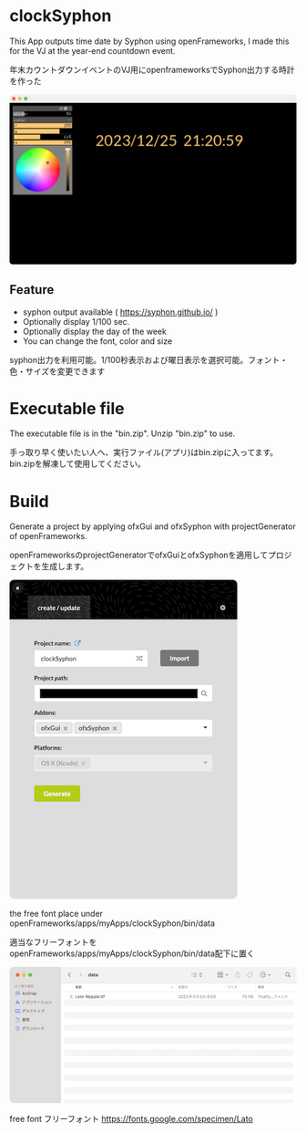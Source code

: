 # clockSyphon
This App outputs time date by Syphon using openFrameworks, I made this for the VJ at the year-end countdown event. 

年末カウントダウンイベントのVJ用にopenframeworksでSyphon出力する時計を作った

![App image](img/clockSyphon.png)

## Feature

- syphon output available ( https://syphon.github.io/ )
- Optionally display 1/100 sec.
- Optionally display the day of the week
- You can change the font, color and size

syphon出力を利用可能。1/100秒表示および曜日表示を選択可能。フォント・色・サイズを変更できます

# Executable file
The executable file is in the "bin.zip". Unzip "bin.zip" to use.

手っ取り早く使いたい人へ、実行ファイル(アプリ)はbin.zipに入ってます。bin.zipを解凍して使用してください。

# Build

Generate a project by applying ofxGui and ofxSyphon with projectGenerator of openFrameworks.

openFrameworksのprojectGeneratorでofxGuiとofxSyphonを適用してプロジェクトを生成します。

![projectGenerator](img/generateProject.png)

the free font place under openFrameworks/apps/myApps/clockSyphon/bin/data

適当なフリーフォントをopenFrameworks/apps/myApps/clockSyphon/bin/data配下に置く

![projectGenerator](img/bindata.png)

free font フリーフォント https://fonts.google.com/specimen/Lato
